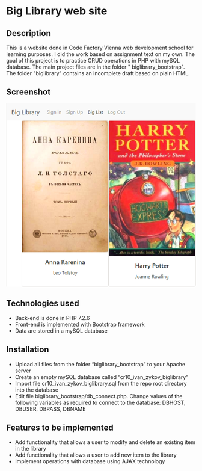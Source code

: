 # Big Library web site
## Description
This is a website done in Code Factory Vienna web development school for learning purposes. I did the work based on assignment text on my own. The goal of this project is to practice CRUD operations in PHP with mySQL database. The main project files are in the folder " biglibrary_bootstrap". The folder "biglibrary" contains an incomplete draft based on plain HTML.
## Screenshot
![Screenshot](screenshot.PNG)
## Technologies used
+ Back-end is done in PHP 7.2.6
+ Front-end is implemented with Bootstrap framework
+ Data are stored in a mySQL database
## Installation
+ Upload all files from the folder “biglibrary_bootstrap” to your Apache server
+ Create an empty mySQL database called “cr10_ivan_zykov_biglibrary”
+ Import file cr10_ivan_zykov_biglibrary.sql from the repo root directory into the database
+ Edit file biglibrary_bootstrap/db_connect.php. Change values of the following variables as required to connect to the database: DBHOST, DBUSER, DBPASS, DBNAME
## Features to be implemented
+ Add functionality that allows a user to modify and delete an existing item in the library
+ Add functionality that allows a user to add new item to the library
+ Implement operations with database using AJAX technology
